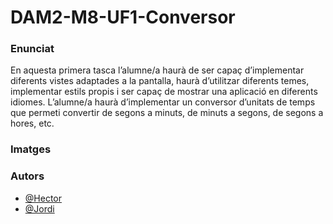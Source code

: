 # DAM2-M8-UF1-Conversor

### Enunciat

En aquesta primera tasca l’alumne/a haurà de ser capaç d’implementar diferents vistes adaptades a la pantalla, haurà d’utilitzar diferents temes, implementar estils propis i ser capaç de mostrar una aplicació en diferents idiomes.
L’alumne/a haurà d’implementar un conversor d’unitats de temps que permeti convertir de segons a minuts, de minuts a segons, de segons a hores, etc. 

### Imatges


### Autors

- [@Hector](https://github.com/Hector423)
- [@Jordi](https://github.com/sillyck)

